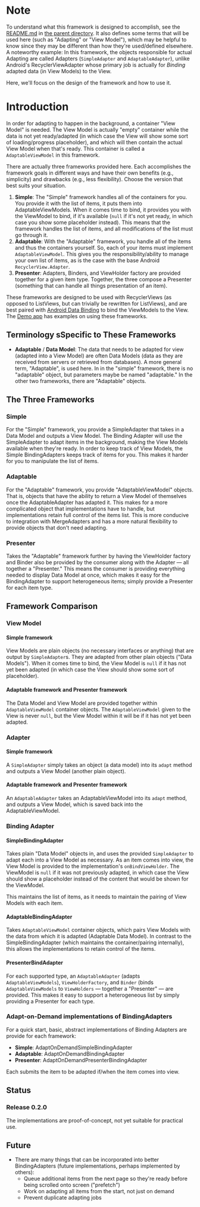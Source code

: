 Note
===============================================================================
To understand what this framework is designed to accomplish, see the
[README.md](../README.md) in [the parent directory](..).
It also defines some terms that will be used here (such as "Adapting" or 
"View Model"), which may be helpful to know since they may be different than how
they're used/defined elsewhere.
A noteworthy example: In this framework, the objects responsible for actual 
Adapting are called Adapters (`SimpleAdapter` and `AdaptableAdapter`), unlike
Android's RecyclerViewAdapter whose primary job is actually for _Binding_
adapted data (in View Models) to the View.

Here, we'll focus on the design of the framework and how to use it.

Introduction
===============================================================================
In order for adapting to happen in the background, a container "View Model" is
needed.
The View Model is actually "empty" container while the data is not yet 
ready/adapted (in which case the View will show some sort of loading/progress 
placeholder), and which will then contain the actual View Model when that's
ready.
This container is called a `AdaptableViewModel` in this framework.

There are actually three frameworks provided here.
Each accomplishes the framework goals in different ways and have their own
benefits (e.g., simplicity) and drawbacks (e.g., less flexibility).
Choose the version that best suits your situation.

  1. **Simple**: The "Simple" framework handles all of the containers for you.
     You provide it with the list of items, it puts them into
     AdaptableViewModels.
     When it comes time to bind, it provides you with the ViewModel to bind, if
     it's available (`null` if it's not yet ready, in which case you show some
     placeholder instead).
     This means that the framework handles the list of items, and all
     modifications of the list must go through it.
  2. **Adaptable**: With the "Adaptable" framework, you handle all of the items
     and thus the containers yourself. So, each of your items must implement
     `AdaptableViewModel`.
     This gives you the responsibility/ability to manage your own list of items,
     as is the case with the base Android `RecyclerView.Adapter`.
  3. **Presenter**: Adapters, Binders, and ViewHolder factory are provided
     together for a given item type. Together, the three compose a Presenter
     (something that can handle all things presentation of an item).

These frameworks are designed to be used with RecyclerViews (as opposed to
ListViews, but can trivially be rewritten for ListViews), and are best paired
with 
[Android Data Binding](https://developer.android.com/topic/libraries/data-binding/index.html)
to bind the ViewModels to the View. 
The [Demo app](../demo/README.md) has examples on using these frameworks.

Terminology sSpecific to These Frameworks
-------------------------------------------------------------------------------
  * **Adaptable** / **Data Model**: The data that needs to be adapted for view
    (adapted into a View Model) are often Data Models (data as they are
    received from servers or retrieved from databases).
    A more general term, "Adaptable", is used here.
    In in the "simple" framework, there is no "adaptable" object, but parameters
    maybe be named "adaptable."
    In the other two frameworks, there are "Adaptable" objects. 

The Three Frameworks
-------------------------------------------------------------------------------
### Simple
For the "Simple" framework, you provide a SimpleAdapter that takes in a Data
Model and outputs a View Model.
The Binding Adapter will use the SimpleAdapter to adapt items in the background,
making the View Models available when they're ready.
In order to keep track of View Models, the Simple BindingAdapters keeps track of
items for you.
This makes it harder for you to manipulate the list of items.

### Adaptable
For the "Adaptable" framework, you provide "AdaptableViewModel" objects.
That is, objects that have the ability to return a View Model of themselves once
the AdaptableAdapter has adapted it.
This makes for a more complicated object that implementations have to handle,
but implementations retain full control of the items list.
This is more conducive to integration with MergeAdapters and has a more natural
flexibility to provide objects that don't need adapting.

### Presenter
Takes the "Adaptable" framework further by having the ViewHolder factory and
Binder also be provided by the consumer along with the Adapter — all together a
"Presenter."
This means the consumer is providing everything needed to display Data Model at
once, which makes it easy for the BindingAdapter to support heterogeneous 
items; simply provide a Presenter for each item type.

Framework Comparison
-------------------------------------------------------------------------------
### View Model
#### Simple framework
View Models are plain objects (no necessary interfaces or anything) that are
output by `SimpleAdapter`s.
They are adapted from other plain objects ("Data Models").
When it comes time to bind, the View Model is `null` if it has not yet been
adapted (in which case the View should show some sort of placeholder).

#### Adaptable framework and Presenter framework
The Data Model and View Model are provided together within `AdaptableViewModel`
container objects.
The `AdaptableViewModel` given to the View is never `null`, but the View Model
within it will be if it has not yet been adapted.

### Adapter
#### Simple framework
A `SimpleAdapter` simply takes an object (a data model) into its `adapt` method 
and outputs a View Model (another plain object).

#### Adaptable framework  and Presenter framework
An `AdaptableAdapter` takes an AdaptableViewModel into its `adapt` method, and
outputs a View Model, which is saved back into the AdaptableViewModel.

### Binding Adapter
#### SimpleBindingAdapter
Takes plain "Data Model" objects in, and uses the provided `SimpleAdapter` to
adapt each into a View Model as necessary.
As an item comes into view, the View Model is provided to the implementation's
`onBindViewHolder`.
The ViewModel is `null` if it was not previously adapted, in which case the View
should show a placeholder instead of the content that would be shown for the
ViewModel.

This maintains the list of items, as it needs to maintain the pairing of View
Models with each item.

#### AdaptableBindingAdapter
Takes `AdaptableViewModel` container objects, which pairs View Models with the
data from which it is adapted (Adaptable Data Model).
In contrast to the SimpleBindingAdapter (which maintains the container/pairing
internally), this allows the implementations to retain control of the items.

#### PresenterBindAdapter
For each supported type, an `AdaptableAdapter` (adapts `AdaptableViewModels`),
`ViewHolderFactory`, and `Binder` (binds `AdaptableViewModels` to `ViewHolders`
— together a "Presenter" — are provided.
This makes it easy to support a heterogeneous list by simply providing a
Presenter for each type.

### Adapt-on-Demand implementations of BindingAdapters
For a quick start, basic, abstract implementations of Binding Adapters are
provide for each framework:
  * **Simple**: AdaptOnDemandSimpleBindingAdapter
  * **Adaptable**: AdaptOnDemandBindingAdapter
  * **Presenter**: AdaptOnDemandPresenterBindingAdapter

Each submits the item to be adapted if/when the item comes into view.

Status
-------------------------------------------------------------------------------
### Release 0.2.0
The implementations are proof-of-concept, not yet suitable for practical use.

Future
-------------------------------------------------------------------------------
  * There are many things that can be incorporated into better BindingAdapters
    (future implementations, perhaps implemented by others):
      * Queue additional items from the next page so they're ready before being
        scrolled onto screen ("prefetch")
      * Work on adapting all items from the start, not just on demand
      * Prevent duplicate adapting jobs

